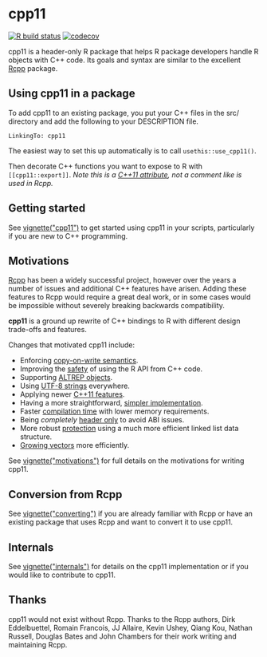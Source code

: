 # cpp11

<!-- badges: start -->
[![R build status](https://github.com/r-lib/cpp11/workflows/R-CMD-check/badge.svg)](https://github.com/r-lib/cpp11/actions)
[![codecov](https://codecov.io/gh/r-lib/cpp11/branch/master/graph/badge.svg?token=EEWYoCYxQ2)](https://codecov.io/gh/r-lib/cpp11)
<!-- badges: end -->

cpp11 is a header-only R package that helps R package developers handle R objects with C++ code.
Its goals and syntax are similar to the excellent [Rcpp](https://cran.r-project.org/package=Rcpp) package.

## Using cpp11 in a package

To add cpp11 to an existing package, you put your C++ files in the src/ directory and add the following to your DESCRIPTION file.

```
LinkingTo: cpp11
```

The easiest way to set this up automatically is to call `usethis::use_cpp11()`.

Then decorate C++ functions you want to expose to R with `[[cpp11::export]]`. 
*Note this is a [C++11 attribute](https://en.cppreference.com/w/cpp/language/attributes), not a comment like is used in Rcpp.*

## Getting started

See [vignette("cpp11")](https://cpp11.r-lib.org/articles/cpp11.html) to get started using cpp11 in your scripts, particularly if you are new to C++ programming.

## Motivations

[Rcpp](https://cran.r-project.org/package=Rcpp) has been a widely successful project, however over the years a number of issues and additional C++ features have arisen.
Adding these features to Rcpp would require a great deal work, or in some cases would be impossible without severely breaking backwards compatibility.

**cpp11** is a ground up rewrite of C++ bindings to R with different design trade-offs and features.

Changes that motivated cpp11 include:

- Enforcing [copy-on-write semantics](https://cpp11.r-lib.org/articles/motivations.html#copy-on-write-semantics).
- Improving the [safety](https://cpp11.r-lib.org/articles/motivations.html#improve-safety) of using the R API from C++ code.
- Supporting [ALTREP objects](https://cpp11.r-lib.org/articles/motivations.html#altrep-support).
- Using [UTF-8 strings](https://cpp11.r-lib.org/articles/motivations.html#utf-8-everywhere) everywhere.
- Applying newer [C++11 features](https://cpp11.r-lib.org/articles/motivations.html#c11-features).
- Having a more straightforward, [simpler implementation](https://cpp11.r-lib.org/articles/motivations.html#simpler-implementation).
- Faster [compilation time](https://cpp11.r-lib.org/articles/motivations.html#compilation-speed) with lower memory requirements.
- Being *completely* [header only](https://cpp11.r-lib.org/articles/motivations.html#header-only) to avoid ABI issues.
- More robust [protection](https://cpp11.r-lib.org/articles/motivations.html#protection) using a much more efficient linked list data structure.
- [Growing vectors](https://cpp11.r-lib.org/articles/motivations.html#growing-vectors) more efficiently.

See [vignette("motivations")](https://cpp11.r-lib.org/articles/motivations.html) for full details on the motivations for writing cpp11.

## Conversion from Rcpp

See [vignette("converting")](https://cpp11.r-lib.org/articles/converting.html) if you are already familiar with Rcpp or have an existing package that uses Rcpp and want to convert it to use cpp11.

## Internals

See [vignette("internals")](https://cpp11.r-lib.org/articles/internals.html) for details on the cpp11 implementation or if you would like to contribute to cpp11.

## Thanks

cpp11 would not exist without Rcpp.
Thanks to the Rcpp authors, Dirk Eddelbuettel, Romain Francois, JJ Allaire, Kevin Ushey, Qiang Kou, Nathan Russell, Douglas Bates and John Chambers for their work writing and maintaining Rcpp.
